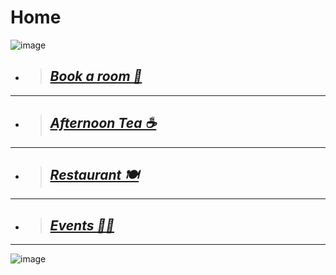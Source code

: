 # Home

![image](https://github.com/Botleigh-Grange/Practice/assets/151997230/fed2c1bc-e037-4cf5-8e52-c1ec09cc8227)





+ > ## [***Book a room  📌***](https://www.booking.com/hotel/gb/botleigh-grange-and-spa.en-gb.html)
____
+ > ## [***Afternoon Tea ☕***](https://botleigh-grange.github.io/Afternoon-Tea/) 
____
+ > ## [***Restaurant 🍽️***](https://botleigh-grange.github.io/Lunch-Dinner/)
____
+ > ## [***Events 🎉📅***](https://botleigh-grange.github.io/Upcoming-events/) 
_____

![image](https://github.com/Botleigh-Grange/Practice/assets/151997230/62ce2512-aa20-4861-a190-a41b4c174a7e)


